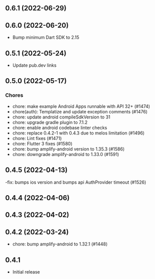 ## 0.6.1 (2022-06-29)

## 0.6.0 (2022-06-20)

- Bump minimum Dart SDK to 2.15

## 0.5.1 (2022-05-24)

- Update pub.dev links

## 0.5.0 (2022-05-17)

### Chores

- chore: make example Android Apps runnable with API 32+ (#1474)
- chore(auth): Templatize and update exception comments (#1476)
- chore: update android compileSdkVersion to 31
- chore: upgrade gradle plugin to 7.1.2
- chore: enable android codebase linter checks
- chore: replace 0.4.2-1 with 0.4.3 due to melos limitation (#1496)
- chore: Lint fixes (#1471)
- chore: Flutter 3 fixes (#1580)
- chore: bump amplify-android version to 1.35.3 (#1586)
- chore: downgrade amplify-android to 1.33.0 (#1591)

## 0.4.5 (2022-04-13)

-fix: bumps ios version and bumps api AuthProvider timeout (#1526)

## 0.4.4 (2022-04-06)

## 0.4.3 (2022-04-02)

## 0.4.2 (2022-03-24)

- chore: bump amplify-android to 1.32.1 (#1448)

## 0.4.1

- Initial release
